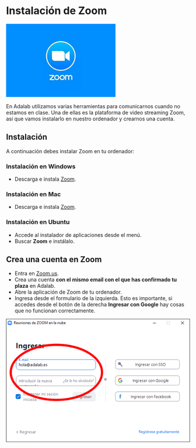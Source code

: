 # Instalación de Zoom

![Zoom](assets/images/zoom-logo.jpg)

En Adalab utilizamos varias herramientas para comunicarnos cuando no estamos en clase. Una de ellas es la plataforma de video streaming Zoom, así que vamos instalarlo en nuestro ordenador y crearnos una cuenta.

## Instalación

A continuación debes instalar Zoom en tu ordenador:

### Instalación en Windows

- Descarga e instala [Zoom](https://zoom.us/support/download).

### Instalación en Mac

- Descarga e instala [Zoom](https://zoom.us/support/download).

### Instalación en Ubuntu

- Accede al instalador de aplicaciones desde el menú.
- Buscar **Zoom** e instálalo.

## Crea una cuenta en Zoom

- Entra en [Zoom.us](https://zoom.us/).
- Crea una cuenta **con el mismo email con el que has confirmado tu plaza** en Adalab.
- Abre la aplicación de Zoom de tu ordenador.
- Ingresa desde el formulario de la izquierda. Esto es importante, si accedes desde el botón de la derecha **Ingresar con Google** hay cosas que no funcionan correctamente.

![Zoom](assets/images/zoom-login.png)